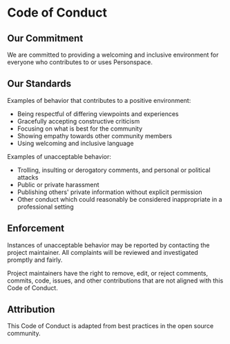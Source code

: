 # Code of Conduct

## Our Commitment

We are committed to providing a welcoming and inclusive environment for everyone who contributes to or uses Personspace.

## Our Standards

Examples of behavior that contributes to a positive environment:

- Being respectful of differing viewpoints and experiences
- Gracefully accepting constructive criticism
- Focusing on what is best for the community
- Showing empathy towards other community members
- Using welcoming and inclusive language

Examples of unacceptable behavior:

- Trolling, insulting or derogatory comments, and personal or political attacks
- Public or private harassment
- Publishing others' private information without explicit permission
- Other conduct which could reasonably be considered inappropriate in a professional setting

## Enforcement

Instances of unacceptable behavior may be reported by contacting the project maintainer. All complaints will be reviewed and investigated promptly and fairly.

Project maintainers have the right to remove, edit, or reject comments, commits, code, issues, and other contributions that are not aligned with this Code of Conduct.

## Attribution

This Code of Conduct is adapted from best practices in the open source community.
